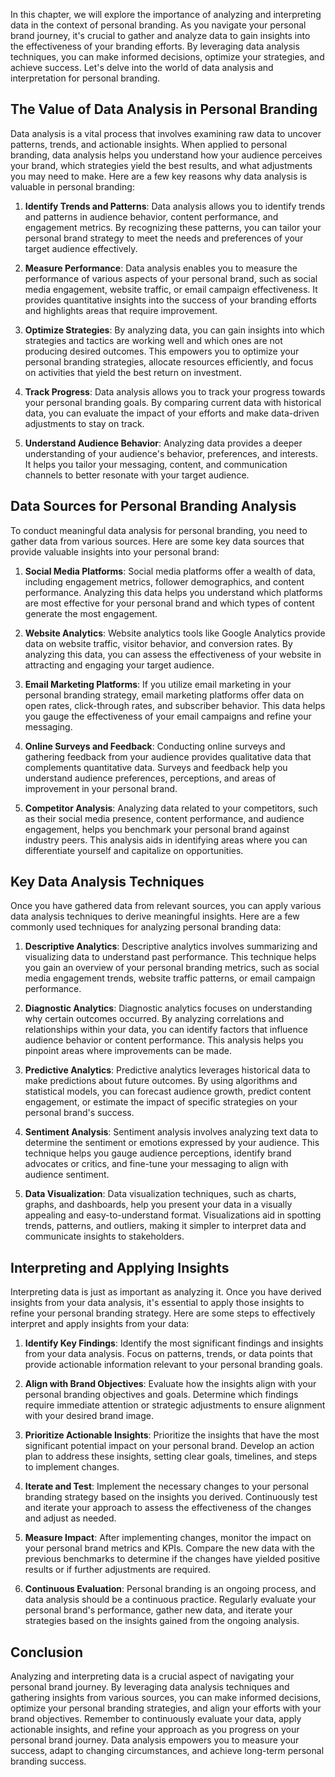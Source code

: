 
In this chapter, we will explore the importance of analyzing and interpreting data in the context of personal branding. As you navigate your personal brand journey, it's crucial to gather and analyze data to gain insights into the effectiveness of your branding efforts. By leveraging data analysis techniques, you can make informed decisions, optimize your strategies, and achieve success. Let's delve into the world of data analysis and interpretation for personal branding.

## The Value of Data Analysis in Personal Branding

Data analysis is a vital process that involves examining raw data to uncover patterns, trends, and actionable insights. When applied to personal branding, data analysis helps you understand how your audience perceives your brand, which strategies yield the best results, and what adjustments you may need to make. Here are a few key reasons why data analysis is valuable in personal branding:

1. **Identify Trends and Patterns**: Data analysis allows you to identify trends and patterns in audience behavior, content performance, and engagement metrics. By recognizing these patterns, you can tailor your personal brand strategy to meet the needs and preferences of your target audience effectively.
    
2. **Measure Performance**: Data analysis enables you to measure the performance of various aspects of your personal brand, such as social media engagement, website traffic, or email campaign effectiveness. It provides quantitative insights into the success of your branding efforts and highlights areas that require improvement.
    
3. **Optimize Strategies**: By analyzing data, you can gain insights into which strategies and tactics are working well and which ones are not producing desired outcomes. This empowers you to optimize your personal branding strategies, allocate resources efficiently, and focus on activities that yield the best return on investment.
    
4. **Track Progress**: Data analysis allows you to track your progress towards your personal branding goals. By comparing current data with historical data, you can evaluate the impact of your efforts and make data-driven adjustments to stay on track.
    
5. **Understand Audience Behavior**: Analyzing data provides a deeper understanding of your audience's behavior, preferences, and interests. It helps you tailor your messaging, content, and communication channels to better resonate with your target audience.
    

## Data Sources for Personal Branding Analysis

To conduct meaningful data analysis for personal branding, you need to gather data from various sources. Here are some key data sources that provide valuable insights into your personal brand:

1. **Social Media Platforms**: Social media platforms offer a wealth of data, including engagement metrics, follower demographics, and content performance. Analyzing this data helps you understand which platforms are most effective for your personal brand and which types of content generate the most engagement.
    
2. **Website Analytics**: Website analytics tools like Google Analytics provide data on website traffic, visitor behavior, and conversion rates. By analyzing this data, you can assess the effectiveness of your website in attracting and engaging your target audience.
    
3. **Email Marketing Platforms**: If you utilize email marketing in your personal branding strategy, email marketing platforms offer data on open rates, click-through rates, and subscriber behavior. This data helps you gauge the effectiveness of your email campaigns and refine your messaging.
    
4. **Online Surveys and Feedback**: Conducting online surveys and gathering feedback from your audience provides qualitative data that complements quantitative data. Surveys and feedback help you understand audience preferences, perceptions, and areas of improvement in your personal brand.
    
5. **Competitor Analysis**: Analyzing data related to your competitors, such as their social media presence, content performance, and audience engagement, helps you benchmark your personal brand against industry peers. This analysis aids in identifying areas where you can differentiate yourself and capitalize on opportunities.
    

## Key Data Analysis Techniques

Once you have gathered data from relevant sources, you can apply various data analysis techniques to derive meaningful insights. Here are a few commonly used techniques for analyzing personal branding data:

1. **Descriptive Analytics**: Descriptive analytics involves summarizing and visualizing data to understand past performance. This technique helps you gain an overview of your personal branding metrics, such as social media engagement trends, website traffic patterns, or email campaign performance.
    
2. **Diagnostic Analytics**: Diagnostic analytics focuses on understanding why certain outcomes occurred. By analyzing correlations and relationships within your data, you can identify factors that influence audience behavior or content performance. This analysis helps you pinpoint areas where improvements can be made.
    
3. **Predictive Analytics**: Predictive analytics leverages historical data to make predictions about future outcomes. By using algorithms and statistical models, you can forecast audience growth, predict content engagement, or estimate the impact of specific strategies on your personal brand's success.
    
4. **Sentiment Analysis**: Sentiment analysis involves analyzing text data to determine the sentiment or emotions expressed by your audience. This technique helps you gauge audience perceptions, identify brand advocates or critics, and fine-tune your messaging to align with audience sentiment.
    
5. **Data Visualization**: Data visualization techniques, such as charts, graphs, and dashboards, help you present your data in a visually appealing and easy-to-understand format. Visualizations aid in spotting trends, patterns, and outliers, making it simpler to interpret data and communicate insights to stakeholders.
    

## Interpreting and Applying Insights

Interpreting data is just as important as analyzing it. Once you have derived insights from your data analysis, it's essential to apply those insights to refine your personal branding strategy. Here are some steps to effectively interpret and apply insights from your data:

1. **Identify Key Findings**: Identify the most significant findings and insights from your data analysis. Focus on patterns, trends, or data points that provide actionable information relevant to your personal branding goals.
    
2. **Align with Brand Objectives**: Evaluate how the insights align with your personal branding objectives and goals. Determine which findings require immediate attention or strategic adjustments to ensure alignment with your desired brand image.
    
3. **Prioritize Actionable Insights**: Prioritize the insights that have the most significant potential impact on your personal brand. Develop an action plan to address these insights, setting clear goals, timelines, and steps to implement changes.
    
4. **Iterate and Test**: Implement the necessary changes to your personal branding strategy based on the insights you derived. Continuously test and iterate your approach to assess the effectiveness of the changes and adjust as needed.
    
5. **Measure Impact**: After implementing changes, monitor the impact on your personal brand metrics and KPIs. Compare the new data with the previous benchmarks to determine if the changes have yielded positive results or if further adjustments are required.
    
6. **Continuous Evaluation**: Personal branding is an ongoing process, and data analysis should be a continuous practice. Regularly evaluate your personal brand's performance, gather new data, and iterate your strategies based on the insights gained from the ongoing analysis.
    

## Conclusion

Analyzing and interpreting data is a crucial aspect of navigating your personal brand journey. By leveraging data analysis techniques and gathering insights from various sources, you can make informed decisions, optimize your personal branding strategies, and align your efforts with your brand objectives. Remember to continuously evaluate your data, apply actionable insights, and refine your approach as you progress on your personal brand journey. Data analysis empowers you to measure your success, adapt to changing circumstances, and achieve long-term personal branding success.
